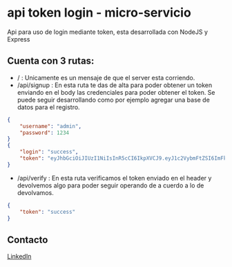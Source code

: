 # api token login - micro-servicio
Api para uso de login mediante token, esta desarrollada con NodeJS y Express
## Cuenta con 3 rutas:
* / : Unicamente es un mensaje de que el server esta corriendo.
* /api/signup : En esta ruta te das de alta para poder obtener un token enviando en el body las credenciales para poder obtener el token. Se puede seguir desarrollando como por ejemplo agregar una base de datos para el registro.
```json
{
	"username": "admin",
	"password": 1234
}
{
	"login": "success",
	"token": "eyJhbGciOiJIUzI1NiIsInR5cCI6IkpXVCJ9.eyJ1c2VybmFtZSI6ImFkbWluIiwiaWF0IjoxNjY3NTAzNTEyfQ.FqqUyzv78829NayUBz-rIzetQky9TyJYdSDteYk3bnY"
}
```
* /api/verify : En esta ruta verificamos el token enviado en el header y devolvemos algo para poder seguir operando de a cuerdo a lo de devolvamos. 
```json
{
	"token": "success"
}
```

## Contacto
[LinkedIn](https://www.linkedin.com/in/roseabdev/)
